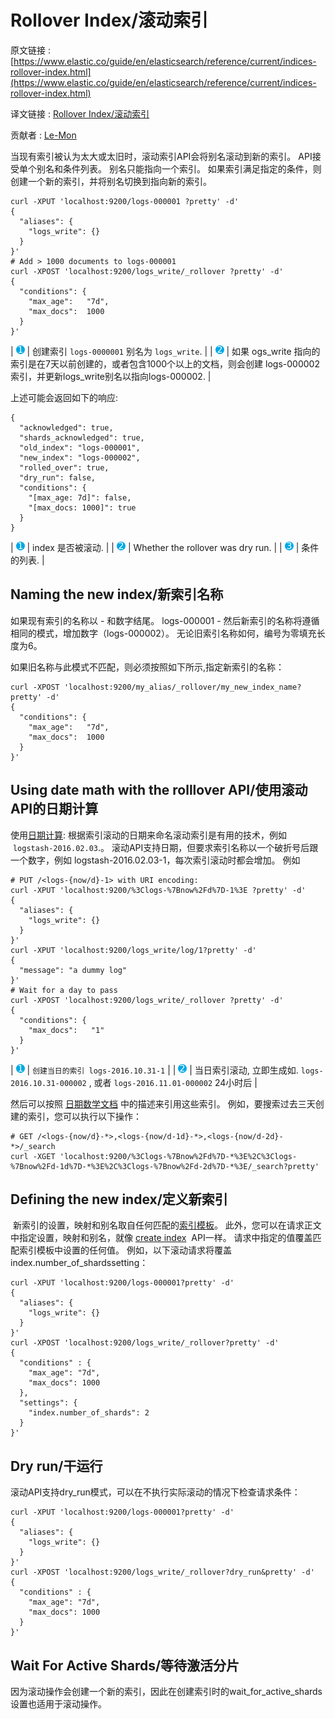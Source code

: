 # Rollover Index/滚动索引

原文链接 : [https://www.elastic.co/guide/en/elasticsearch/reference/current/indices-rollover-index.html](https://www.elastic.co/guide/en/elasticsearch/reference/current/indices-rollover-index.html)

译文链接 : [Rollover Index/滚动索引](/pages/viewpage.action?pageId=4882801)

贡献者 : [Le-Mon](/display/~tanwen)

当现有索引被认为太大或太旧时，滚动索引API会将别名滚动到新的索引。
API接受单个别名和条件列表。 别名只能指向一个索引。 如果索引满足指定的条件，则创建一个新的索引，并将别名切换到指向新的索引。

```
curl -XPUT 'localhost:9200/logs-000001 ?pretty' -d'
{
  "aliases": {
    "logs_write": {}
  }
}'
# Add > 1000 documents to logs-000001
curl -XPOST 'localhost:9200/logs_write/_rollover ?pretty' -d'
{
  "conditions": {
    "max_age":   "7d",
    "max_docs":  1000
  }
}'

```

| [![](img/24cb6cd12df1a0cbdb39ab06379bd3de.jpg)](https://www.elastic.co/guide/en/elasticsearch/reference/current/indices-rollover-index.html#CO122-1) | 创建索引 `logs-0000001` 别名为 `logs_write`. |
| [![](img/c7d178c0e490b3b3fa632f5c43fa27ff.jpg)](https://www.elastic.co/guide/en/elasticsearch/reference/current/indices-rollover-index.html#CO122-2) | 如果 ogs_write 指向的索引是在7天以前创建的，或者包含1000个以上的文档，则会创建 logs-000002索引，并更新logs_write别名以指向logs-000002. |

上述可能会返回如下的响应:

```
{
  "acknowledged": true,
  "shards_acknowledged": true,
  "old_index": "logs-000001",
  "new_index": "logs-000002",
  "rolled_over": true, 
  "dry_run": false, 
  "conditions": { 
    "[max_age: 7d]": false,
    "[max_docs: 1000]": true
  }
}
```

| [![](img/24cb6cd12df1a0cbdb39ab06379bd3de.jpg)](https://www.elastic.co/guide/en/elasticsearch/reference/current/indices-rollover-index.html#CO123-1) | index 是否被滚动. |
| [![](img/c7d178c0e490b3b3fa632f5c43fa27ff.jpg)](https://www.elastic.co/guide/en/elasticsearch/reference/current/indices-rollover-index.html#CO123-2) | Whether the rollover was dry run. |
| [![](img/4eebc14898339f6b58322f85335942c7.jpg)](https://www.elastic.co/guide/en/elasticsearch/reference/current/indices-rollover-index.html#CO123-3) | 条件的列表. |

## Naming the new index/新索引名称

如果现有索引的名称以 - 和数字结尾。 logs-000001 - 然后新索引的名称将遵循相同的模式，增加数字（logs-000002）。 无论旧索引名称如何，编号为零填充长度为6。

如果旧名称与此模式不匹配，则必须按照如下所示,指定新索引的名称：

```
curl -XPOST 'localhost:9200/my_alias/_rollover/my_new_index_name?pretty' -d'
{
  "conditions": {
    "max_age":   "7d",
    "max_docs":  1000
  }
}'
```

## Using date math with the rolllover API/使用滚动API的日期计算

使用[日期计算](https://www.elastic.co/guide/en/elasticsearch/reference/current/date-math-index-names.html "Date math support in index names"): 根据索引滚动的日期来命名滚动索引是有用的技术，例如  `logstash-2016.02.03`.。 滚动API支持日期，但要求索引名称以一个破折号后跟一个数字，例如 logstash-2016.02.03-1，每次索引滚动时都会增加。 例如

```
# PUT /<logs-{now/d}-1> with URI encoding:
curl -XPUT 'localhost:9200/%3Clogs-%7Bnow%2Fd%7D-1%3E ?pretty' -d'
{
  "aliases": {
    "logs_write": {}
  }
}'
curl -XPUT 'localhost:9200/logs_write/log/1?pretty' -d'
{
  "message": "a dummy log"
}'
# Wait for a day to pass
curl -XPOST 'localhost:9200/logs_write/_rollover ?pretty' -d'
{
  "conditions": {
    "max_docs":   "1"
  }
}'

```

| [![](img/24cb6cd12df1a0cbdb39ab06379bd3de.jpg)](https://www.elastic.co/guide/en/elasticsearch/reference/current/indices-rollover-index.html#CO124-1) | `创建当日的索引 logs-2016.10.31-1` |
| [![](img/c7d178c0e490b3b3fa632f5c43fa27ff.jpg)](https://www.elastic.co/guide/en/elasticsearch/reference/current/indices-rollover-index.html#CO124-2) | 当日索引滚动, 立即生成如. `logs-2016.10.31-000002` , 或者 `logs-2016.11.01-000002` 24小时后 |

然后可以按照 [日期数学文档](https://www.elastic.co/guide/en/elasticsearch/reference/current/date-math-index-names.html "Date math support in index names") 中的描述来引用这些索引。 例如，要搜索过去三天创建的索引，您可以执行以下操作：

```
# GET /<logs-{now/d}-*>,<logs-{now/d-1d}-*>,<logs-{now/d-2d}-*>/_search
curl -XGET 'localhost:9200/%3Clogs-%7Bnow%2Fd%7D-*%3E%2C%3Clogs-%7Bnow%2Fd-1d%7D-*%3E%2C%3Clogs-%7Bnow%2Fd-2d%7D-*%3E/_search?pretty'
```

## Defining the new index/定义新索引

 新索引的设置，映射和别名取自任何匹配的[索引模板](https://www.elastic.co/guide/en/elasticsearch/reference/current/indices-templates.html "Index Templates")。 此外，您可以在请求正文中指定设置，映射和别名，就像 [create index](https://www.elastic.co/guide/en/elasticsearch/reference/current/indices-create-index.html "Create Index")  API一样。 请求中指定的值覆盖匹配索引模板中设置的任何值。 例如，以下滚动请求将覆盖index.number_of_shardssetting：

```
curl -XPUT 'localhost:9200/logs-000001?pretty' -d'
{
  "aliases": {
    "logs_write": {}
  }
}'
curl -XPOST 'localhost:9200/logs_write/_rollover?pretty' -d'
{
  "conditions" : {
    "max_age": "7d",
    "max_docs": 1000
  },
  "settings": {
    "index.number_of_shards": 2
  }
}'
```

## Dry run/干运行

滚动API支持dry_run模式，可以在不执行实际滚动的情况下检查请求条件：

```
curl -XPUT 'localhost:9200/logs-000001?pretty' -d'
{
  "aliases": {
    "logs_write": {}
  }
}'
curl -XPOST 'localhost:9200/logs_write/_rollover?dry_run&pretty' -d'
{
  "conditions" : {
    "max_age": "7d",
    "max_docs": 1000
  }
}'
```

## Wait For Active Shards/等待激活分片

因为滚动操作会创建一个新的索引，因此在创建索引时的wait_for_active_shards 设置也适用于滚动操作。